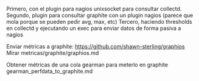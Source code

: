 Primero, con el plugin para nagios unixsocket para consultar collectd.
Segundo, plugin para consultar graphite con un plugin nagios (parece que mola porque se pueden pedir avg, max, etc)
Tercero, haciendo thresholds en collectd y ejecutando un exec para enviar datos de forma pasiva a nagios

Enviar métricas a graphite: https://github.com/shawn-sterling/graphios
Mirar metricas/graphite/graphios.md

Obtener métricas de una cola gearman para meterlo en graphite
gearman_perfdata_to_graphite.md

